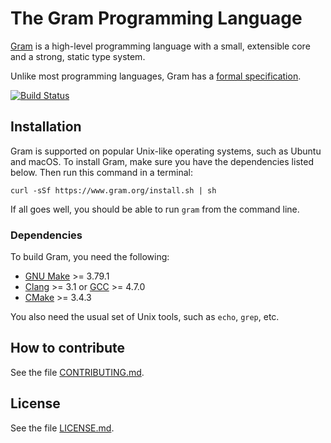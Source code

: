 # The Gram Programming Language

[Gram](https://www.gram.org) is a high-level programming language with a small, extensible core and a strong, static type system.

Unlike most programming languages, Gram has a [formal specification](https://static.gram.org/gram.pdf).

[![Build Status](https://travis-ci.org/gramlang/gram.svg?branch=master)](https://travis-ci.org/gramlang/gram)

## Installation

Gram is supported on popular Unix-like operating systems, such as Ubuntu and macOS. To install Gram, make sure you have the dependencies listed below. Then run this command in a terminal:

    curl -sSf https://www.gram.org/install.sh | sh

If all goes well, you should be able to run `gram` from the command line.

### Dependencies

To build Gram, you need the following:

- [GNU Make](https://www.gnu.org/software/make/) >= 3.79.1
- [Clang](http://clang.llvm.org/) >= 3.1 or [GCC](https://gcc.gnu.org/) >= 4.7.0
- [CMake](https://cmake.org/) >= 3.4.3

You also need the usual set of Unix tools, such as `echo`, `grep`, etc.

## How to contribute

See the file [CONTRIBUTING.md](https://github.com/gramlang/gram/blob/master/CONTRIBUTING.md).

## License

See the file [LICENSE.md](https://github.com/gramlang/gram/blob/master/LICENSE.md).

